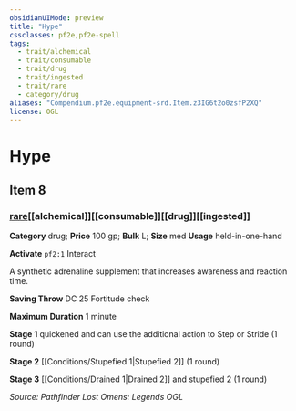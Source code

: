 ```yaml
---
obsidianUIMode: preview
title: "Hype"
cssclasses: pf2e,pf2e-spell
tags:
  - trait/alchemical
  - trait/consumable
  - trait/drug
  - trait/ingested
  - trait/rare
  - category/drug
aliases: "Compendium.pf2e.equipment-srd.Item.z3IG6t2o0zsfP2XQ"
license: OGL
---
```

# Hype
## Item 8
### [rare](rare "Rare Rarity Trait")[[alchemical]][[consumable]][[drug]][[ingested]]

**Category** drug; 
**Price** 100 gp; 
**Bulk** L; **Size** med
**Usage** held-in-one-hand

**Activate** `pf2:1` Interact

A synthetic adrenaline supplement that increases awareness and reaction time.

**Saving Throw** DC 25 Fortitude check

**Maximum Duration** 1 minute

**Stage 1** quickened and can use the additional action to Step or Stride (1 round)

**Stage 2** [[Conditions/Stupefied 1|Stupefied 2]] (1 round)

**Stage 3** [[Conditions/Drained 1|Drained 2]] and stupefied 2 (1 round)

*Source: Pathfinder Lost Omens: Legends*
*OGL*